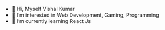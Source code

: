 - 👋 Hi, Myself Vishal Kumar
- 👀 I’m interested in Web Development, Gaming, Programming
- 🌱 I’m currently learning React Js



<!---
Immortals430/Immortals430 is a ✨ special ✨ repository because its `README.md` (this file) appears on your GitHub profile.
You can click the Preview link to take a look at your changes.
--->
